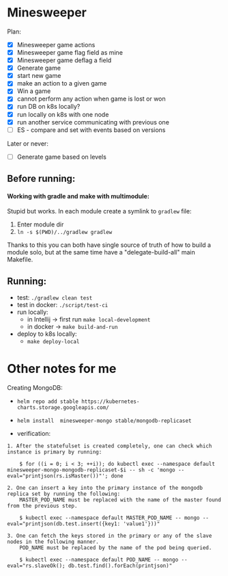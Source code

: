 # Minesweeper

Plan:

* [x] Minesweeper game actions
* [x] Minesweeper game flag field as mine
* [x] Minesweeper game deflag a field 
* [x] Generate game
* [x] start new game
* [x] make an action to a given game
* [x] Win a game
* [x] cannot perform any action when game is lost or won
* [x] run DB on k8s locally?
* [x] run locally on k8s with one node
* [x] run another service communicating with previous one 
* [ ] ES - compare and set with events based on versions 

Later or never:

* [ ] Generate game based on levels

## Before running:


#### Working with gradle and make with multimodule:

Stupid but works. In each module create a symlink to `gradlew` file:

1. Enter module dir
2. `ln -s $(PWD)/../gradlew gradlew`

Thanks to this you can both have single source of truth of how to build a module solo, but at the same time have a "delegate-build-all" main Makefile.


## Running:

* test: `./gradlew clean test`
* test in docker: `./script/test-ci`
* run locally:
  * in Intellij -> first run `make local-development`
  * in docker -> `make build-and-run`
* deploy to k8s locally:
  * `make deploy-local`
  


# Other notes for me


Creating MongoDB:

* `helm repo add stable https://kubernetes-charts.storage.googleapis.com/`
* `helm install  minesweeper-mongo stable/mongodb-replicaset`

* verification:
```
1. After the statefulset is created completely, one can check which instance is primary by running:

    $ for ((i = 0; i < 3; ++i)); do kubectl exec --namespace default minesweeper-mongo-mongodb-replicaset-$i -- sh -c 'mongo --eval="printjson(rs.isMaster())"'; done

2. One can insert a key into the primary instance of the mongodb replica set by running the following:
    MASTER_POD_NAME must be replaced with the name of the master found from the previous step.

    $ kubectl exec --namespace default MASTER_POD_NAME -- mongo --eval="printjson(db.test.insert({key1: 'value1'}))"

3. One can fetch the keys stored in the primary or any of the slave nodes in the following manner.
    POD_NAME must be replaced by the name of the pod being queried.

    $ kubectl exec --namespace default POD_NAME -- mongo --eval="rs.slaveOk(); db.test.find().forEach(printjson)"
```
